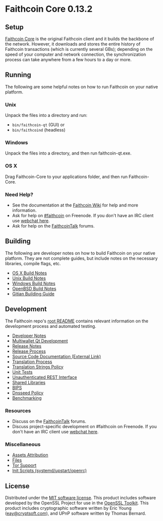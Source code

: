 Faithcoin Core 0.13.2
=====================

Setup
---------------------
[Faithcoin Core](http://faithco.in) is the original Faithcoin client and it builds the backbone of the network. However, it downloads and stores the entire history of Faithcoin transactions (which is currently several GBs); depending on the speed of your computer and network connection, the synchronization process can take anywhere from a few hours to a day or more.

Running
---------------------
The following are some helpful notes on how to run Faithcoin on your native platform.

### Unix

Unpack the files into a directory and run:

- `bin/faithcoin-qt` (GUI) or
- `bin/faithcoind` (headless)

### Windows

Unpack the files into a directory, and then run faithcoin-qt.exe.

### OS X

Drag Faithcoin-Core to your applications folder, and then run Faithcoin-Core.

### Need Help?

* See the documentation at the [Faithcoin Wiki](https://faithcoin.info/)
for help and more information.
* Ask for help on [#faithcoin](http://webchat.freenode.net?channels=faithcoin) on Freenode. If you don't have an IRC client use [webchat here](http://webchat.freenode.net?channels=faithcoin).
* Ask for help on the [FaithcoinTalk](https://faithcointalk.io/) forums.

Building
---------------------
The following are developer notes on how to build Faithcoin on your native platform. They are not complete guides, but include notes on the necessary libraries, compile flags, etc.

- [OS X Build Notes](build-osx.md)
- [Unix Build Notes](build-unix.md)
- [Windows Build Notes](build-windows.md)
- [OpenBSD Build Notes](build-openbsd.md)
- [Gitian Building Guide](gitian-building.md)

Development
---------------------
The Faithcoin repo's [root README](/README.md) contains relevant information on the development process and automated testing.

- [Developer Notes](developer-notes.md)
- [Multiwallet Qt Development](multiwallet-qt.md)
- [Release Notes](release-notes.md)
- [Release Process](release-process.md)
- [Source Code Documentation (External Link)](https://dev.visucore.com/bitcoin/doxygen/)
- [Translation Process](translation_process.md)
- [Translation Strings Policy](translation_strings_policy.md)
- [Unit Tests](unit-tests.md)
- [Unauthenticated REST Interface](REST-interface.md)
- [Shared Libraries](shared-libraries.md)
- [BIPS](bips.md)
- [Dnsseed Policy](dnsseed-policy.md)
- [Benchmarking](benchmarking.md)

### Resources
* Discuss on the [FaithcoinTalk](https://faithcointalk.io/) forums.
* Discuss project-specific development on #faithcoin on Freenode. If you don't have an IRC client use [webchat here](http://webchat.freenode.net/?channels=faithcoin).

### Miscellaneous
- [Assets Attribution](assets-attribution.md)
- [Files](files.md)
- [Tor Support](tor.md)
- [Init Scripts (systemd/upstart/openrc)](init.md)

License
---------------------
Distributed under the [MIT software license](http://www.opensource.org/licenses/mit-license.php).
This product includes software developed by the OpenSSL Project for use in the [OpenSSL Toolkit](https://www.openssl.org/). This product includes
cryptographic software written by Eric Young ([eay@cryptsoft.com](mailto:eay@cryptsoft.com)), and UPnP software written by Thomas Bernard.
